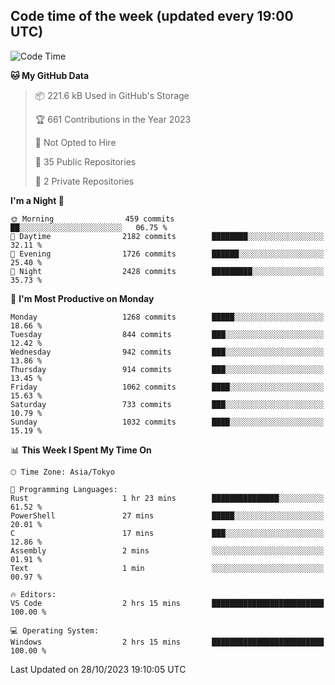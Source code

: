 ## Code time of the week (updated every 19:00 UTC)

<!--START_SECTION:waka-->
![Code Time](http://img.shields.io/badge/Code%20Time-2%2C245%20hrs%2050%20mins-blue)

**🐱 My GitHub Data** 

> 📦 221.6 kB Used in GitHub's Storage 
 > 
> 🏆 661 Contributions in the Year 2023
 > 
> 🚫 Not Opted to Hire
 > 
> 📜 35 Public Repositories 
 > 
> 🔑 2 Private Repositories 
 > 
**I'm a Night 🦉** 

```text
🌞 Morning                459 commits         ██░░░░░░░░░░░░░░░░░░░░░░░   06.75 % 
🌆 Daytime                2182 commits        ████████░░░░░░░░░░░░░░░░░   32.11 % 
🌃 Evening                1726 commits        ██████░░░░░░░░░░░░░░░░░░░   25.40 % 
🌙 Night                  2428 commits        █████████░░░░░░░░░░░░░░░░   35.73 % 
```
📅 **I'm Most Productive on Monday** 

```text
Monday                   1268 commits        █████░░░░░░░░░░░░░░░░░░░░   18.66 % 
Tuesday                  844 commits         ███░░░░░░░░░░░░░░░░░░░░░░   12.42 % 
Wednesday                942 commits         ███░░░░░░░░░░░░░░░░░░░░░░   13.86 % 
Thursday                 914 commits         ███░░░░░░░░░░░░░░░░░░░░░░   13.45 % 
Friday                   1062 commits        ████░░░░░░░░░░░░░░░░░░░░░   15.63 % 
Saturday                 733 commits         ███░░░░░░░░░░░░░░░░░░░░░░   10.79 % 
Sunday                   1032 commits        ████░░░░░░░░░░░░░░░░░░░░░   15.19 % 
```


📊 **This Week I Spent My Time On** 

```text
🕑︎ Time Zone: Asia/Tokyo

💬 Programming Languages: 
Rust                     1 hr 23 mins        ███████████████░░░░░░░░░░   61.52 % 
PowerShell               27 mins             █████░░░░░░░░░░░░░░░░░░░░   20.01 % 
C                        17 mins             ███░░░░░░░░░░░░░░░░░░░░░░   12.86 % 
Assembly                 2 mins              ░░░░░░░░░░░░░░░░░░░░░░░░░   01.91 % 
Text                     1 min               ░░░░░░░░░░░░░░░░░░░░░░░░░   00.97 % 

🔥 Editors: 
VS Code                  2 hrs 15 mins       █████████████████████████   100.00 % 

💻 Operating System: 
Windows                  2 hrs 15 mins       █████████████████████████   100.00 % 
```


 Last Updated on 28/10/2023 19:10:05 UTC
<!--END_SECTION:waka-->